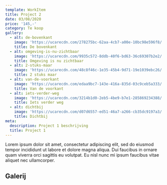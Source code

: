 ```yaml
---
template: WorkItem
title: Project 2
date: 03/08/2020
price: '145,-'
category: Te koop
gallery:
  - alt: de-bovenkant
    image: 'https://ucarecdn.com/278275bc-62aa-4cb7-a00e-10bc98e596f8/'
    title: De bovenkant
  - alt: omgeving-is-nu-zichtbaar
    image: 'https://ucarecdn.com/9935c572-8ddb-40f6-bd63-36c69307b2e2/'
    title: Omgeving is nu zichtbaar
  - alt: 2-stuks-maar
    image: 'https://ucarecdn.com/48c8f46c-1e35-45b4-9d71-19e1039ebc26/'
    title: 2 stuks maar
  - alt: van-de-voorkant
    image: 'https://ucarecdn.com/edaa9bc7-143e-416a-835d-03c9ceb5a333/'
    title: Van de voorkant
  - alt: iets-verder-weg
    image: 'https://ucarecdn.com/3214b1d0-2eb5-4be9-b7e1-285869234388/'
    title: Iets verder weg
  - alt: dichtbij
    image: 'https://ucarecdn.com/d07d6557-ed51-46a7-a266-cb35dc9197a3/'
    title: Dichtbij
meta:
  description: Project 1 beschrijving
  title: Project 1
---
```


Lorem ipsum dolor sit amet, consectetur adipiscing elit, sed do eiusmod tempor incididunt ut labore et dolore magna aliqua. Dui faucibus in ornare quam viverra orci sagittis eu volutpat. Eu nisl nunc mi ipsum faucibus vitae aliquet nec ullamcorper.

## Galerij
